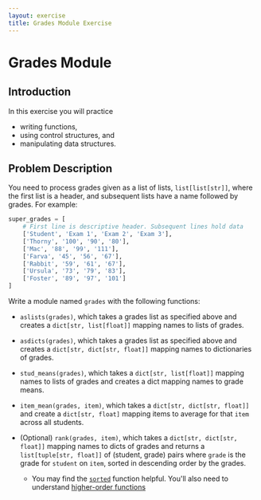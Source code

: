 ```yaml
---
layout: exercise
title: Grades Module Exercise
---
```


# Grades Module

## Introduction

In this exercise you will practice

- writing functions,
- using control structures, and
- manipulating data structures.

## Problem Description

You need to process grades given as a list of lists, `list[list[str]]`, where the first list is a header, and subsequent lists have a name followed by grades. For example:

```Python
super_grades = [
    # First line is descriptive header. Subsequent lines hold data
    ['Student', 'Exam 1', 'Exam 2', 'Exam 3'],
    ['Thorny', '100', '90', '80'],
    ['Mac', '88', '99', '111'],
    ['Farva', '45', '56', '67'],
    ['Rabbit', '59', '61', '67'],
    ['Ursula', '73', '79', '83'],
    ['Foster', '89', '97', '101']
]
```

Write a module named `grades` with the following functions:

- `aslists(grades)`, which takes a grades list as specified above and creates a `dict[str, list[float]]` mapping names to lists of grades.

- `asdicts(grades)`, which takes a grades list as specified above and creates a `dict[str, dict[str, float]]` mapping names to dictionaries of grades.

- `stud_means(grades)`, which takes a `dict[str, list[float]]` mapping names to lists of grades and creates a dict mapping names to grade means.

- `item_mean(grades, item)`, which takes a `dict[str, dict[str, float]]` and create a `dict[str, float]` mapping items to average for that `item` across all students.

- (Optional) `rank(grades, item)`, which takes a `dict[str, dict[str, float]]` mapping names to dicts of grades and returns a `list[tuple[str, float]]` of (student, grade) pairs where `grade` is the grade for `student` on `item`, sorted in descending order by the grades.

  - You may find the [`sorted`](https://docs.python.org/3/library/functions.html#sorted) function helpful. You'll also need to understand [higher-order functions](../slides/functional-programming.pdf)